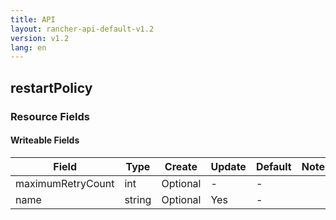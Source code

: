 ```yaml
---
title: API
layout: rancher-api-default-v1.2
version: v1.2
lang: en
---
```


## restartPolicy



### Resource Fields

#### Writeable Fields

Field | Type | Create | Update | Default | Notes
---|---|---|---|---|---
maximumRetryCount | int | Optional | - | - | 
name | string | Optional | Yes | - | 



<br>

